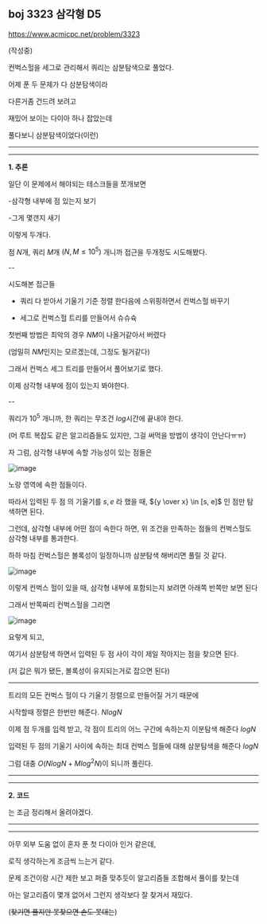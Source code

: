boj 3323 삼각형 D5
-

https://www.acmicpc.net/problem/3323

(작성중)

컨벅스헐을 세그로 관리해서 쿼리는 삼분탐색으로 풀었다.

어제 푼 두 문제가 다 삼분탐색이라 

다른거좀 건드려 보려고 

재밌어 보이는 다이아 하나 잡았는데

풀다보니 삼분탐색이었다(이런)

----
----

**1. 추론**

일단 이 문제에서 해야되는 테스크들을 쪼개보면

-삼각형 내부에 점 있는지 보기

-그게 몇갠지 새기

이렇게 두개다.

점 $N$개, 쿼리 $M$개 $(N, M \le 10^5)$ 개니까 접근을 두개정도 시도해봤다.

--

시도해본 접근들

- 쿼리 다 받아서 기울기 기준 정렬 한다음에 스위핑하면서 컨벅스헐 바꾸기

- 세그로 컨벅스헐 트리를 만들어서 슈슈슉

첫번째 방법은 최악의 경우 $NM$이 나올거같아서 버렸다

(엄밀히 $NM$인지는 모르겠는데, 그정도 될거같다)

그래서 컨벅스 세그 트리를 만들어서 풀어보기로 했다.

이제 삼각형 내부에 점이 있는지 봐야한다.

--

쿼리가 $10^5$ 개니까, 한 쿼리는 무조건 $log$시간에 끝내야 한다. 

(머 루트 복잡도 같은 알고리즘들도 있지만, 그걸 써먹을 방법이 생각이 안난다ㅠㅠ)

자 그럼, 삼각형 내부에 속할 가능성이 있는 점들은

![image](https://github.com/minpaper/ps/assets/93968449/8b2e2f7c-d1e1-4c80-b084-e34aa6813ba9)

노랑 영역에 속한 점들이다.

따라서 입력된 두 점 의 기울기를 $s,e$ 라 했을 때, ${y \over x} \in [s, e]$ 인 점만 탐색하면 된다.

그런데, 삼각형 내부에 어떤 점이 속한다 하면, 위 조건을 만족하는 점들의 컨벅스헐도 삼각형 내부를 통과한다.

하하 마침 컨벅스헐은 볼록성이 일정하니까 삼분탐색 해버리면 풀릴 것 같다.

![image](https://github.com/minpaper/ps/assets/93968449/9e90555d-67d9-4598-bf1c-4981dc057c2d)

이렇게 컨벅스 헐이 있을 때, 삼각형 내부에 포함되는지 보려면 아래쪽 반쪽만 보면 된다

그래서 반쪽짜리 컨벅스헐을 그리면 

![image](https://github.com/minpaper/ps/assets/93968449/3906a7ca-8b19-41b0-9c80-f16cf9f2d51e)

요렇게 되고,

여기서 삼분탐색 하면서 입력된 두 점 사이 각이 제일 작아지는 점을 찾으면 된다.

(저 값은 뭐가 됐든, 볼록성이 유지되는거로 잡으면 된다)

----

트리의 모든 컨벅스 헐이 다 기울기 정렬으로 만들어질 거기 때문에

시작할때 정렬은 한번만 해준다. $NlogN$

이제 점 두개를 입력 받고, 각 점이 트리의 어느 구간에 속하는지 이분탐색 해준다 $logN$

입력된 두 점의 기울기 사이에 속하는 최대 컨벅스 헐들에 대해 삼분탐색을 해준다 $logN$

그럼 대충 $O(NlogN+Mlog^2N)$이 되니까 풀린다.

----
----
**2. 코드**

는 조금 정리해서 올려야겠다.

----
----
아무 외부 도움 없이 혼자 푼 첫 다이아 인거 같은데,

로직 생각하는게 조금씩 느는거 같다.

문제 조건이랑 시간 제한 보고 퍼즐 맞추듯이 알고리즘들 조합해서 풀이를 찾는데

아는 알고리즘이 몇개 없어서 그런지 생각보다 잘 찾겨서 재밌다. 

(~~찾기면 풀지만 못찾으면 손도 못대는~~)
